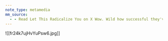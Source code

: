 ```yaml
---
note_type: metamedia
mm_source:
  - - Read Let This Radicalize You on X Wow. Wild how successful they've been at hiding in plain sight.  X.md
---
```


![[fr24k7ujHvYuPsw6.jpg]]



